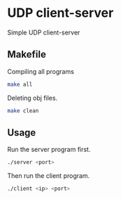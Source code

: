 # UDP client-server

Simple UDP client-server

## Makefile

Compiling all programs

```bash
make all
```
Deleting obj files.
```bash
make clean
```

## Usage

Run the server program first.

```bash
./server <port>
```
Then run the client program.
```bash
./client <ip> <port>
```